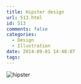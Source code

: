 ```yaml
---
title: Hipster design
url: 513.html
id: 513
comments: false
categories:
  - Design
  - Illustration
date: 2014-09-01 14:48:07
tags:
---
```


![hipster](/images/posts/hipster-600x404.png)